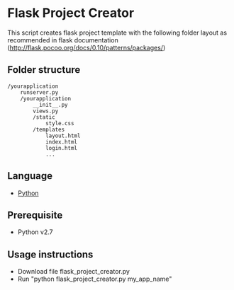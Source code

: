 # Flask Project Creator

This script creates flask project template with the following folder layout as recommended in flask documentation (http://flask.pocoo.org/docs/0.10/patterns/packages/)

## Folder structure
```
/yourapplication
    runserver.py
    /yourapplication
        __init__.py
        views.py
        /static
            style.css
        /templates
            layout.html
            index.html
            login.html
            ...
```
## Language
- [Python][1]

## Prerequisite
- Python v2.7

## Usage instructions
- Download file flask_project_creator.py
- Run "python flask_project_creator.py my_app_name"

[1]: http://python.org